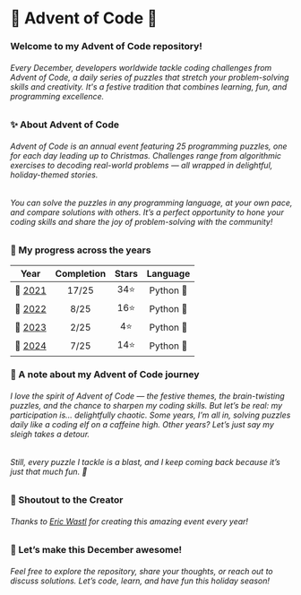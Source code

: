 # 🎄 Advent of Code 🎄

### Welcome to my Advent of Code repository!

###### Every December, developers worldwide tackle coding challenges from Advent of Code, a daily series of puzzles that stretch your problem-solving skills and creativity. It's a festive tradition that combines learning, fun, and programming excellence.

### ✨ About Advent of Code

###### Advent of Code is an annual event featuring 25 programming puzzles, one for each day leading up to Christmas. Challenges range from algorithmic exercises to decoding real-world problems — all wrapped in delightful, holiday-themed stories.

###### You can solve the puzzles in any programming language, at your own pace, and compare solutions with others. It’s a perfect opportunity to hone your coding skills and share the joy of problem-solving with the community!

### 🌟 My progress across the years

|      Year       | Completion | Stars | Language  |
|:---------------:|:----------:|:-----:|:---------:|
| 🎅 [2021](2021) |   17/25    |  34⭐  | Python 🐍 |
| 🎅 [2022](2022) |    8/25    |  16⭐  | Python 🐍 |
| 🎅 [2023](2023) |    2/25    |  4⭐   | Python 🐍 |
| 🎅 [2024](2024) |    7/25    |  14⭐  | Python 🐍 |

### 🌟 A note about my Advent of Code journey

###### I _love_ the spirit of Advent of Code — the festive themes, the brain-twisting puzzles, and the chance to sharpen my coding skills. But let’s be real: my participation is... _delightfully chaotic_. Some years, I’m all in, solving puzzles daily like a coding elf on a caffeine high. Other years? Let’s just say my sleigh takes a detour.

###### Still, every puzzle I tackle is a blast, and I keep coming back because it’s just that much fun. 🎄

### 📣 Shoutout to the Creator

###### Thanks to [Eric Wastl](https://was.tl) for creating this amazing event every year!

### 🌟 Let’s make this December awesome!

###### Feel free to explore the repository, share your thoughts, or reach out to discuss solutions. Let’s code, learn, and have fun this holiday season!